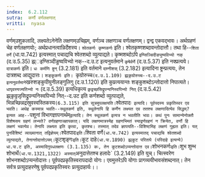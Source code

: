 ```yaml
---
index:  6.2.112
sutra:  कर्णौ वर्णलक्षणात्
vritti:  nyasa
---
```


वर्णम्उशुकलादि, लक्ष्यतेऽनेनेति लक्षणम्उचिह्नम्, वर्णञ्च लक्षणञ्च वर्णलक्षणम्। द्वन्द्व एकवद्भावः। अर्थग्रहणं चेह वर्णलक्षणयोः; अर्थप्रधानत्वान्निर्देशस्य। `श्वेतकर्णः कृष्णकर्णः` इति। श्वेतकृष्णशब्दावन्तोदात्तौ। तथा हि--`शिता वर्णे` (धा.पा.742) इत्यस्मात् पचाद्यचि श्वेतशब्दो व्युत्पाद्यते। कृष्मशब्दोऽपि `इण्सिञ्चिदीङ्युष्यविभ्यो नक्` (द.उ.5.35) झ्र्इण्सिञ्दीङुष्वविभ्यो नक्--द.उ.ट इत्यनुवर्तमाने `कृषेर्वर्णे` (द.उ.5.37) इति नक्प्रत्यये। `दात्राकर्णः` इति। `धः कर्मणि ष्ट्रन्` (3.2.181) इति वर्तमाने `दाम्नीशस्` (3.2.182) इत्यादिना ष्ट्रन्प्रत्ययः, तेन दात्रशब्द आद्युदात्तः। `शङ्कूकर्णः इति। `कृग्रोरुच्च` (द.उ.1.109) झ्र्कृग्रोरुच्च--द.उ.ट इत्यनुवर्तमाने `खरुशङ्कुपीयुनीलङ्गुलिगु (द.उ.1.120) इति कुप्रत्ययान्तः शङ्कुशब्दोऽन्तोदात्तो निपात्यते। `धापृवस्यज्यतिभ्यो नः` (द.उ.5.39) इत्यधिकृत्य `कृ़वृ़च्छसिद्रूपन्यनिस्वपिभ्यो नित्` (द.उ.5.42) झ्र्कृ़वृ़जृ़सिद्रुपन्यनिस्वपिभ्यो नित्--द.उट इति कर्णशब्दो व्युत्पाद्यते, भिन्नच्छिन्नद्रस्रुवस्वस्तिकस्य` (6.3.115) इति सूत्रमुपलक्षयति।
`श्वेतपादः` इत्यादि। पूर्वपदस्य प्रकृतिस्वर एव भवति।
अथेह कस्मान्न भवति--स्थूलकर्ण इति, स्थूलेनापि हि कर्णेन लक्ष्यत एव ततश्च लक्षणादित्येव सिद्धम्? इत्यत आह--`पशूनां विभागज्ञापनार्थम्` इत्यादि। तेन स्थूलकर्ण इत्यत्र न भवतीति भावः। कथं पुनः सामान्येनोक्तौ विशेषसय ग्रहणं लभ्यते? वर्णग्रहणाज्ज्ञापकात्। यदि लक्षणमात्रस्येह ग्रहणभिमतं स्याद्वर्णग्रहणं न क्रियेत, वर्णो हि लक्षणं भवत्येव। तेनापि लक्ष्यत इति कृत्वा, कृतश्च। तस्मात् तदेव ज्ञापयति--विशिष्टमिह लक्षणं गुह्यत इति। यत् पुनर्विशिष्टं व्याख्यानात् तद्विज्ञेयम्।
`श्वेतपादः` इति। `श्विता वर्णे` (धा.पा.742) इत्यस्मातद् पचाद्यचि श्वेतशब्दो व्युत्पाद्यते, तेनान्तोदात्तोऽयम्। `कूटशृङ्गः` इति। `कूट दाहे` (धा.पा.1890) झ्र्कूट परितापे (परिदाहे इत्यन्ये) धा.पा.ट इति, अस्मादिगुपधलक्षणः (3.1.135) कः, तेन कूटशब्दोऽप्यन्तोदात्त एव। `शोभनकर्णः` इति। `शुभ शुम्भ शोभार्थे` (धा.पा.1321,1322) अस्मात् `अनुदात्तेतश्च हलादेः` (3.2.149) इति युच्। चित्स्वरेण शोभनशब्दोऽप्यन्तोदात्तः। पूर्वपदप्रकृतिस्वरापदादो योगः। एवमुत्तरेऽपि योगाः प्रागव्ययीभावसंशब्दनात्। तेन सर्वत्र प्रत्युदाहरणेषु पूर्वपदप्रकृतिस्वरः प्रत्युदाहार्यः।।

